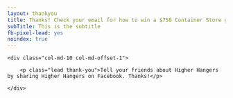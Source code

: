 ```yaml
---
layout: thankyou
title: Thanks! Check your email for how to win a $750 Container Store gift card.
subTitle: This is the subtitle
fb-pixel-lead: yes
noindex: true
---
```


<div id="fb-root"></div>
<script>(function(d, s, id) {
  var js, fjs = d.getElementsByTagName(s)[0];
  if (d.getElementById(id)) return;
  js = d.createElement(s); js.id = id;
  js.src = "//connect.facebook.net/en_US/sdk.js#xfbml=1&version=v2.5&appId=126092547501452";
  fjs.parentNode.insertBefore(js, fjs);
}(document, 'script', 'facebook-jssdk'));</script>

<div class="row">

 	<div class="col-md-10 col-md-offset-1">

		<p class="lead thank-you">Tell your friends about Higher Hangers by sharing Higher Hangers on Facebook. Thanks!</p>

	</div>

</div>

<div class="row">
	<div class="col-md-2 col-md-offset-5">  
		<div class="fb-share-button" data-href="http://www.higherhangers.com" data-layout="box_count"></div>
 	</div>   
 </div>

<img height="1" width="1" alt="" src="https://ct.pinterest.com/?tid=gXbGzYaa5Uy"/>
